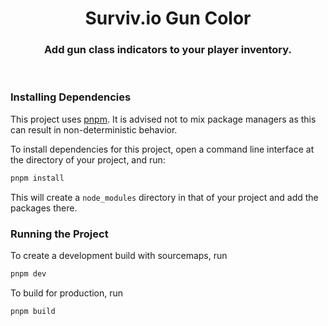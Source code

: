 <h1 align="center">Surviv.io Gun Color</h1>
<h3 align="center">Add gun class indicators to your player inventory.</h3>
<br />

### Installing Dependencies
This project uses [pnpm](https://pnpm.io). It is advised not to mix package managers as this can result in non-deterministic behavior.

To install dependencies for this project, open a command line interface at the directory of your project, and run:
```sh
pnpm install
```

This will create a `node_modules` directory in that of your project and add the packages there.

### Running the Project
To create a development build with sourcemaps, run
```sh
pnpm dev
```

To build for production, run
```sh
pnpm build
```
